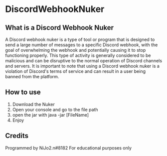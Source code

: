 # DiscordWebhookNuker
## What is a Discord Webhook Nuker
A Discord webhook nuker is a type of tool or program that is designed to send a large number of messages to a specific Discord webhook, with the goal of overwhelming the webhook and potentially causing it to stop functioning properly. This type of activity is generally considered to be malicious and can be disruptive to the normal operation of Discord channels and servers. It is important to note that using a Discord webhook nuker is a violation of Discord's terms of service and can result in a user being banned from the platform.
## How to use
1. Download the Nuker
2. Open your console and go to the file path
3. open the jar with java -jar [FileName]
4. Enjoy
## Credits
Programmed by NiJo2.n#8182
For educational purposes only
